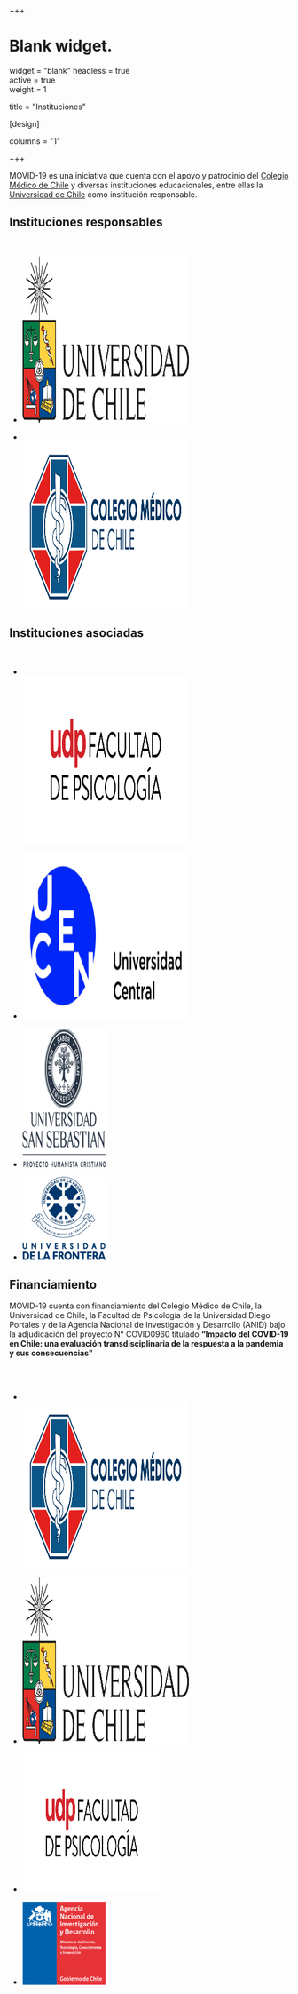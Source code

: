 +++
# Blank widget.
widget = "blank"
headless = true  
active = true  
weight = 1  

title = "Instituciones"

[design]

columns = "1"

+++

MOVID-19 es una iniciativa que cuenta con el apoyo y patrocinio del [Colegio Médico de Chile](http://www.colegiomedico.cl/) y diversas instituciones educacionales, entre ellas la [Universidad de Chile](https://www.uchile.cl/) como institución responsable.

## Instituciones responsables
</br>

<div class="container">
  <div class="row">
    <div class="col">
      <ul class="network-icon" aria-hidden="true">
      <li>
      <a href=https://www.uchile.cl/ class="big-icon"><img alt="Qries" src="uchile.png"
         width=300" height="300"></i></a>
      </li>
      </ul>
    </div>
    <div class="col">
      <ul class="network-icon" aria-hidden="true">
      <li>
      </br>
      <a href="http://www.colegiomedico.cl/" class="big-icon"><img alt="Qries" src="colmed.png"
         width=300" height="300"></i></a>
      </li>
      </ul>
    </div>
  </div>
</div>


## Instituciones asociadas
</br>

<div class="container">
  <div class="row">
    <div class="col">
      <ul class="network-icon" aria-hidden="true">
      <li>
      </br>
      <a href="https://psicologia.udp.cl/" class="big-icon"><img alt="Qries" src="udp.png"
         width=300" height="300"></i></a>
      </li>
      </ul>
    </div>
    <div class="col">
      <ul class="network-icon" aria-hidden="true">
      <li>
      <a href="https://www.ucentral.cl/" class="big-icon"><img alt="Qries" src="ucen.png"
         width=300" height="300"></i></a>
      </li>
      </ul>
    </div>
    <div class="col">
      <ul class="network-icon" aria-hidden="true">
      <li>
      <a href="https://www.uss.cl/" class="big-icon"><img alt="Qries" src="uss2.png"
         width=150" height="250"></i></a>
      </li>
      </ul>
    </div>
    <div class="col">
      <ul class="network-icon" aria-hidden="true">
      <li>
      <a href="https://www.ufro.cl/" class="big-icon"><img alt="Qries" src="ufro.png"
         width=150" height="150"></i></a>
      </li>
      </ul>
    </div>
</div>

## Financiamiento

MOVID-19 cuenta con financiamiento del Colegio Médico de Chile, la Universidad de Chile, la Facultad de Psicología de la Universidad Diego Portales y de la Agencia Nacional de Investigación y Desarrollo (ANID) bajo la adjudicación del proyecto N° COVID0960 titulado **“Impacto del COVID-19 en Chile: una evaluación transdisciplinaria de la respuesta a la pandemia y sus consecuencias"**

</br>
</br>
<div class="container">
  <div class="row">
    <div class="col">
      <ul class="network-icon" aria-hidden="true">
      <li>
      </br>
      <a href="http://www.colegiomedico.cl/" class="big-icon"><img alt="Qries" src="colmed.png"
         width=300" height="300"></i></a>
      </li>
      </ul>
    </div>
    <div class="col">
      <ul class="network-icon" aria-hidden="true">
      <li>
      <a href="https://www.uchile.cl/" class="big-icon"><img alt="Qries" src="uchile.png"
         width=300" height="300"></i></a>
      </li>
      </ul>
    </div>
    <div class="col">
      <ul class="network-icon" aria-hidden="true">
      <li>
      <a href="https://www.udp.cl/" class="big-icon"><img alt="Qries" src="udp.png"
         width=250" height="250"></i></a>
      </li>
      </ul>
    </div>
    <div class="col">
      <ul class="network-icon" aria-hidden="true">
      <li>
      <a href="https://www.anid.cl/" class="big-icon"><img alt="Qries" src="anid.png"
         width=150" height="150"></i></a>
      </li>
      </ul>
    </div>
</div>
